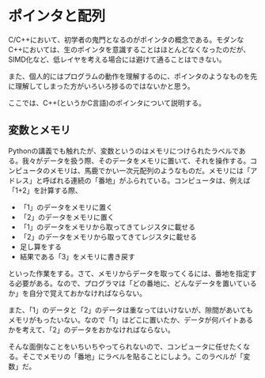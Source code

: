 # ポインタと配列

C/C++において、初学者の鬼門となるのがポインタの概念である。モダンなC++においては、生のポインタを意識することはほとんどなくなったのだが、SIMD化など、低レイヤを考える場合には避けて通ることはできない。

また、個人的にはプログラムの動作を理解するのに、ポインタのようなものを先に理解してしまった方がいろいろ捗るのではないかと思う。

ここでは、C++(というかC言語)のポインタについて説明する。

## 変数とメモリ

Pythonの講義でも触れたが、変数というのはメモリにつけられたラベルである。我々がデータを扱う際、そのデータをメモリに置いて、それを操作する。コンピュータのメモリは、馬鹿でかい一次元配列のようなものだ。メモリには「アドレス」と呼ばれる連続の「番地」がふられている。コンピュータは、例えば「1+2」を計算する際、

* 「1」のデータをメモリに置く
* 「2」のデータをメモリに置く
* 「1」のデータをメモリから取ってきてレジスタに載せる
* 「2」のデータをメモリから取ってきてレジスタに載せる
* 足し算をする
* 結果である「3」をメモリに書き戻す

といった作業をする。さて、メモリからデータを取ってくるには、番地を指定する必要がある。なので、プログラマは「どの番地に、どんなデータを置いているか」を自分で覚えておかなければならない。

また、「1」のデータと「2」のデータは重なってはいけないが、隙間があいてもメモリがもったいない。なので「1」はどこに置いたか、データが何バイトあるかを考えて、「2」のデータをおかなければならない。

そんな面倒なことをいちいちやってられないので、コンピュータに任せたくなる。そこでメモリの「番地」にラベルを貼ることにしよう。このラベルが「変数」だ。





